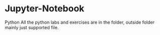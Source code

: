 # Jupyter-Notebook
Python
All the python labs and exercises are in the folder, outside folder mainly just supported file.
